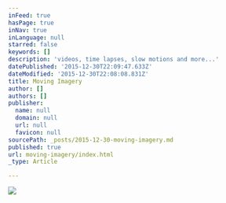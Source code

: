 ```yaml
---
inFeed: true
hasPage: true
inNav: true
inLanguage: null
starred: false
keywords: []
description: 'videos, time lapses, slow motions and more...'
datePublished: '2015-12-30T22:09:47.633Z'
dateModified: '2015-12-30T22:08:08.831Z'
title: Moving Imagery
author: []
authors: []
publisher:
  name: null
  domain: null
  url: null
  favicon: null
sourcePath: _posts/2015-12-30-moving-imagery.md
published: true
url: moving-imagery/index.html
_type: Article

---
```

![](https://the-grid-user-content.s3-us-west-2.amazonaws.com/406f86aa-f46c-4b0a-b8c5-bdc104adf6bd.jpg)